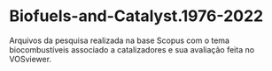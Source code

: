 # Biofuels-and-Catalyst.1976-2022
Arquivos da pesquisa realizada na base Scopus com o tema biocombustíveis associado a catalizadores e sua avaliação feita no VOSviewer.
